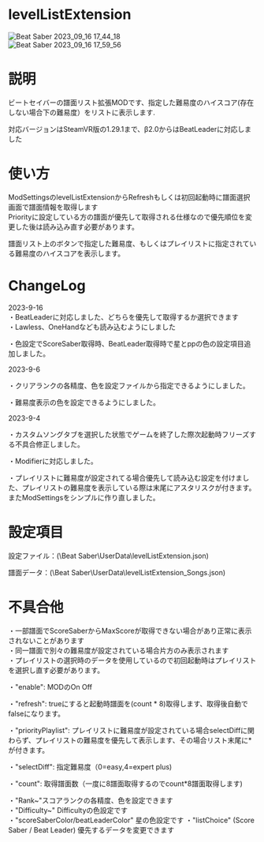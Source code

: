 # levelListExtension

![Beat Saber 2023_09_16 17_44_18](https://github.com/scifiHerb/levelListExtension/assets/109839172/aa4b49de-ee4f-496b-8cdf-e5a9a2544c1f)  
![Beat Saber 2023_09_16 17_59_56](https://github.com/scifiHerb/levelListExtension/assets/109839172/1d2f1d37-e25a-43ed-9af8-d97554cd034d)


# 説明
ビートセイバーの譜面リスト拡張MODです、指定した難易度のハイスコア(存在しない場合下の難易度）をリストに表示します.

対応バージョンはSteamVR版の1.29.1まで、β2.0からはBeatLeaderに対応しました

# 使い方
ModSettingsのlevelListExtensionからRefreshもしくは初回起動時に譜面選択画面で譜面情報を取得します  
Priorityに設定している方の譜面が優先して取得される仕様なので優先順位を変更した後は読み込み直す必要があります。   

譜面リスト上のボタンで指定した難易度、もしくはプレイリストに指定されている難易度のハイスコアを表示します。  

# ChangeLog  
2023-9-16  
・BeatLeaderに対応しました、どちらを優先して取得するか選択できます  
・Lawless、OneHandなども読み込むようにしました  

・色設定でScoreSaber取得時、BeatLeader取得時で星とppの色の設定項目追加しました。  

2023-9-6

・クリアランクの各精度、色を設定ファイルから指定できるようにしました。

・難易度表示の色を設定できるようにしました。

2023-9-4

・カスタムソングタブを選択した状態でゲームを終了した際次起動時フリーズする不具合修正しました。

・Modifierに対応しました。

・プレイリストに難易度が設定されてる場合優先して読み込む設定を付けました、プレイリストの難易度を表示している際は末尾にアスタリスクが付きます。
またModSettingsをシンプルに作り直しました。  
# 設定項目 
設定ファイル：(\Beat Saber\UserData\levelListExtension.json)

譜面データ：(\Beat Saber\UserData\levelListExtension_Songs.json)

# 不具合他
・一部譜面でScoreSaberからMaxScoreが取得できない場合があり正常に表示されないことがあります  
・同一譜面で別々の難易度が設定されている場合片方のみ表示されます  
・プレイリストの選択時のデータを使用しているので初回起動時はプレイリストを選択し直す必要があります。  

・"enable":           MODのOn Off    

・"refresh":          trueにすると起動時譜面を(count * 8)取得します、取得後自動でfalseになります。

・"priorityPlaylist": プレイリストに難易度が設定されている場合selectDiffに関わらず、プレイリストの難易度を優先して表示します、その場合リスト末尾に*が付きます。

・"selectDiff":  指定難易度（0=easy,4=expert plus)
  
・"count":        取得譜面数（一度に8譜面取得するのでcount*8譜面取得します)

・"Rank~"スコアランクの各精度、色を設定できます  
・"Difficulty~"  Difficultyの色設定です  
・"scoreSaberColor/beatLeaderColor"  星の色設定です
・"listChoice" (Score Saber / Beat Leader) 優先するデータを変更できます

